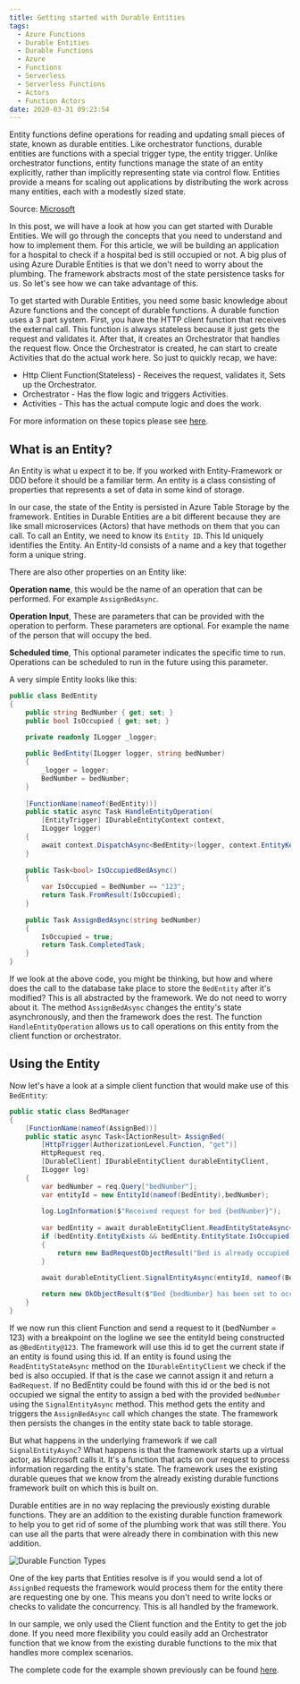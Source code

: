 ```yaml
---
title: Getting started with Durable Entities
tags:
  - Azure Functions
  - Durable Entities
  - Durable Functions
  - Azure
  - Functions
  - Serverless
  - Serverless Functions
  - Actors
  - Function Actors
date: 2020-03-31 09:23:54
---
```



Entity functions define operations for reading and updating small pieces of state, known as durable entities. Like orchestrator functions, durable entities are functions with a special trigger type, the entity trigger. Unlike orchestrator functions, entity functions manage the state of an entity explicitly, rather than implicitly representing state via control flow. Entities provide a means for scaling out applications by distributing the work across many entities, each with a modestly sized state.

Source: [Microsoft](https://docs.microsoft.com/nl-nl/azure/azure-functions/durable/durable-functions-entities?tabs=csharp)

In this post, we will have a look at how you can get started with Durable Entities. We will go through the concepts that you need to understand and how to implement them. For this article, we will be building an application for a hospital to check if a hospital bed is still occupied or not. A big plus of using Azure Durable Entities is that we don't need to worry about the plumbing. The framework abstracts most of the state persistence tasks for us. So let's see how we can take advantage of this.

To get started with Durable Entities, you need some basic knowledge about Azure functions and the concept of durable functions. A durable function uses a 3 part system. First, you have the HTTP client function that receives the external call. This function is always stateless because it just gets the request and validates it. After that, it creates an Orchestrator that handles the request flow. Once the Orchestrator is created, he can start to create Activities that do the actual work here. So just to quickly recap, we have:

- Http Client Function(Stateless) - Receives the request, validates it, Sets up the Orchestrator.
- Orchestrator - Has the flow logic and triggers Activities.
- Activities - This has the actual compute logic and does the work.

For more information on these topics please see [here](https://docs.microsoft.com/nl-nl/azure/azure-functions).

## What is an Entity?

An Entity is what u expect it to be. If you worked with Entity-Framework or DDD before it should be a familiar term. An entity is a class consisting of properties that represents a set of data in some kind of storage.

In our case, the state of the Entity is persisted in Azure Table Storage by the framework. Entities in Durable Entities are a bit different because they are like small microservices (Actors) that have methods on them that you can call. To call an Entity, we need to know its `Entity ID`. This Id uniquely identifies the Entity. An Entity-Id consists of a name and a key that together form a unique string.

There are also other properties on an Entity like:

**Operation name**, this would be the name of an operation that can be performed. For example `AssignBedAsync`.

**Operation Input**, These are parameters that can be provided with the operation to perform. These parameters are optional. For example the name of the person that will occupy the bed.

**Scheduled time**, This optional parameter indicates the specific time to run. Operations can be scheduled to run in the future using this parameter.

A very simple Entity looks like this:

```csharp
public class BedEntity
{
    public string BedNumber { get; set; }
    public bool IsOccupied { get; set; }
    
    private readonly ILogger _logger;

    public BedEntity(ILogger logger, string bedNumber)
    {
        _logger = logger;
        BedNumber = bedNumber;
    }
    
    [FunctionName(nameof(BedEntity))]
    public static async Task HandleEntityOperation(
        [EntityTrigger] IDurableEntityContext context,
        ILogger logger)
    {
        await context.DispatchAsync<BedEntity>(logger, context.EntityKey);
    }
    
    public Task<bool> IsOccupiedBedAsync()
    {
        var IsOccupied = BedNumber == "123";
        return Task.FromResult(IsOccupied);
    }
    
    public Task AssignBedAsync(string bedNumber)
    {
        IsOccupied = true;
        return Task.CompletedTask;
    }
}
```

If we look at the above code, you might be thinking, but how and where does the call to the database take place to store the `BedEntity` after it's modified? This is all abstracted by the framework. We do not need to worry about it. The method `AssignBedAsync` changes the entity's state asynchronously, and then the framework does the rest. The function `HandleEntityOperation` allows us to call operations on this entity from the client function or orchestrator.

## Using the Entity

Now let's have a look at a simple client function that would make use of this `BedEntity`:

```csharp
public static class BedManager
{
    [FunctionName(nameof(AssignBed))]
    public static async Task<IActionResult> AssignBed(
        [HttpTrigger(AuthorizationLevel.Function, "get")]
        HttpRequest req,
        [DurableClient] IDurableEntityClient durableEntityClient,
        ILogger log)
    {
        var bedNumber = req.Query["bedNumber"];
        var entityId = new EntityId(nameof(BedEntity),bedNumber);
        
        log.LogInformation($"Received request for bed {bedNumber}");
        
        var bedEntity = await durableEntityClient.ReadEntityStateAsync<BedEntity>(entityId);
        if (bedEntity.EntityExists && bedEntity.EntityState.IsOccupied)
        {
            return new BadRequestObjectResult("Bed is already occupied.");
        }
        
        await durableEntityClient.SignalEntityAsync(entityId, nameof(BedEntity.AssignBedAsync));

        return new OkObjectResult($"Bed {bedNumber} has been set to occupied.");
    }
}
```

If we now run this client Function and send a request to it (bedNumber = 123) with a breakpoint on the logline we see the entityId being constructed as `@BedEntity@123`. The framework will use this id to get the current state if an entity is found using this id. If an entity is found using the `ReadEntityStateAsync` method on the `IDurableEntityClient` we check if the bed is also occupied. If that is the case we cannot assign it and return a `BadRequest`. If no BedEntity could be found with this id or the bed is not occupied we signal the entity to assign a bed with the provided `bedNumber` using the `SignalEntityAsync` method. This method gets the entity and triggers the `AssignBedAsync` call which changes the state. The framework then persists the changes in the entity state back to table storage.

But what happens in the underlying framework if we call `SignalEntityAsync`? What happens is that the framework starts up a virtual actor, as Microsoft calls it. It's a function that acts on our request to process information regarding the entity's state. The framework uses the existing durable queues that we know from the already existing durable functions framework built on which this is built on.

Durable entities are in no way replacing the previously existing durable functions. They are an addition to the existing durable function framework to help you to get rid of some of the plumbing work that was still there. You can use all the parts that were already there in combination with this new addition. 

![Durable Function Types](images/durable-entities/functiontypes.png)

One of the key parts that Entities resolve is if you would send a lot of `AssignBed` requests the framework would process them for the entity there are requesting one by one. This means you don't need to write locks or checks to validate the concurrency. This is all handled by the framework.

In our sample, we only used the Client function and the Entity to get the job done. If you need more flexibility you could easily add an Orchestrator function that we know from the existing durable functions to the mix that handles more complex scenarios.

The complete code for the example shown previously can be found [here](https://github.com/fschaal/Durable-Entities).